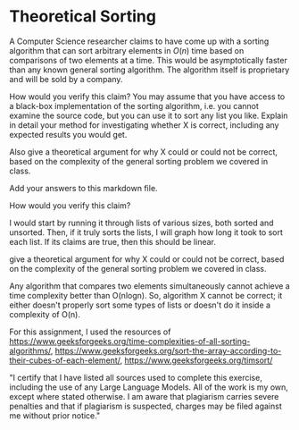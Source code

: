 # Theoretical Sorting

A Computer Science researcher claims to have come up with a sorting algorithm
that can sort arbitrary elements in $O(n)$ time based on comparisons of two
elements at a time. This would be asymptotically faster than any known general
sorting algorithm. The algorithm itself is proprietary and will be sold by a
company.

How would you verify this claim? You may assume that you have access to a
black-box implementation of the sorting algorithm, i.e. you cannot examine the
source code, but you can use it to sort any list you like. Explain in detail
your method for investigating whether X is correct, including any expected
results you would get.

Also give a theoretical argument for why X could or could not be correct, based
on the complexity of the general sorting problem we covered in class.

Add your answers to this markdown file.

How would you verify this claim? 


I would start by running it through lists of various sizes, both sorted and unsorted. Then, if it truly sorts the lists, I will graph how long it took to sort each list. If its claims are true, then this should be linear. 


give a theoretical argument for why X could or could not be correct, based
on the complexity of the general sorting problem we covered in class.


Any algorithm that compares two elements simultaneously cannot achieve a time complexity better than O(nlogn). So, algorithm X cannot be correct; it either doesn't properly sort some types of lists or doesn't do it inside a complexity of O(n).




For this assignment, I used the resources of https://www.geeksforgeeks.org/time-complexities-of-all-sorting-algorithms/, https://www.geeksforgeeks.org/sort-the-array-according-to-their-cubes-of-each-element/, https://www.geeksforgeeks.org/timsort/

"I certify that I have listed all sources used to complete this exercise, including the use of any Large Language Models. All of the work is my own, except where stated otherwise. I am aware that plagiarism carries severe penalties and that if plagiarism is suspected, charges may be filed against me without prior notice."
